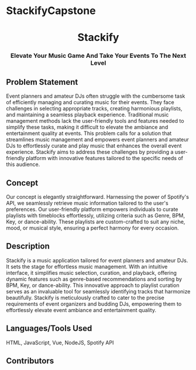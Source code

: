 # StackifyCapstone

<h1 align="center">Stackify</h1>
<h3 align="center">Elevate Your Music Game And Take Your Events To The Next Level</h3>

<div>
  <h2>Problem Statement</h2>
  <p>Event planners and amateur DJs often struggle with the cumbersome task of efficiently managing and curating music for their events. They face challenges in selecting appropriate tracks, creating harmonious playlists, and maintaining a seamless playback experience. Traditional music management methods lack the user-friendly tools and features needed to simplify these tasks, making it difficult to elevate the ambiance and entertainment quality at events. This problem calls for a solution that streamlines music management and empowers event planners and amateur DJs to effortlessly curate and play music that enhances the overall event experience. Stackify aims to address these challenges by providing a user-friendly platform with innovative features tailored to the specific needs of this audience.
</p>
</div>

<div>
  <h2>Concept</h2>
<p>Our concept is elegantly straightforward. Harnessing the power of Spotify's API, we seamlessly retrieve music information tailored to the user's preferences. Our user-friendly platform empowers individuals to curate playlists with timeblocks effortlessly, utilizing criteria such as Genre, BPM, Key, or dance-ability. These playlists are custom-crafted to suit any niche, mood, or musical style, ensuring a perfect harmony for every occasion.
</p>
</div>

<div>
  <h2>Description</h2>
  <p>Stackify is a music application tailored for event planners and amateur DJs. It sets the stage for effortless music management. With an intuitive interface, it simplifies music selection, curation, and playback, offering dynamic features such as genre-based recommendations and sorting by BPM, Key, or dance-ability. This innovative approach to playlist curation serves as an invaluable tool for seamlessly identifying tracks that harmonize beautifully. Stackify is meticulously crafted to cater to the precise requirements of event organizers and budding DJs, empowering them to effortlessly elevate event ambiance and entertainment quality.
</p>
</div>

<div>
  <h2>Languages/Tools Used</h2>
  <p>HTML, JavaScript, Vue, NodeJS, Spotify API</p>
</div>

<div>
  <h2>Contributors</h2>
</div>
